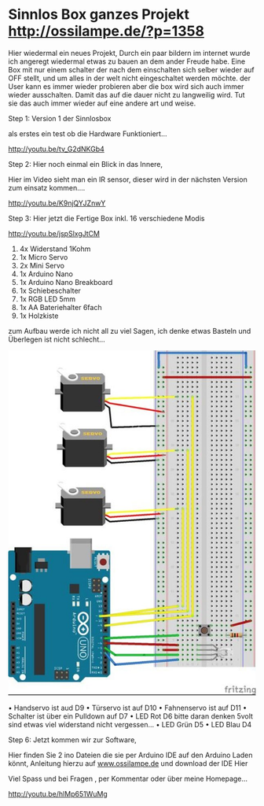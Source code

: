 # Sinnlos Box  ganzes Projekt http://ossilampe.de/?p=1358

Hier wiedermal ein neues Projekt, Durch ein paar bildern im internet wurde ich angeregt wiedermal etwas zu bauen an dem ander Freude habe. Eine Box mit nur einem schalter der nach dem einschalten sich selber wieder auf OFF stellt, und um alles in der welt nicht eingeschaltet werden möchte. der User kann es immer wieder probieren aber die box wird sich auch immer wieder ausschalten. Damit das auf die dauer nicht zu langweilig wird. Tut sie das auch immer wieder auf eine andere art und weise.

Step 1: Version 1 der Sinnlosbox


als erstes ein test ob die Hardware Funktioniert...

http://youtu.be/tv_G2dNKGb4

Step 2: Hier noch einmal ein Blick in das Innere,


Hier im Video sieht man ein IR sensor, dieser wird in der nächsten Version zum einsatz kommen....

http://youtu.be/K9njQYJZnwY

Step 3: Hier jetzt die Fertige Box inkl. 16 verschiedene Modis


http://youtu.be/jspSlxgJtCM

1. 4x Widerstand 1Kohm
2. 1x Micro Servo
3. 2x Mini Servo
4. 1x Arduino Nano
5. 1x Arduino Nano Breakboard
6. 1x Schiebeschalter
7. 1x RGB LED 5mm
8. 1x AA Bateriehalter 6fach
9. 1x Holzkiste 


zum Aufbau werde ich nicht all zu viel Sagen, ich denke etwas Basteln und Überlegen ist nicht schlecht...

 
![Hier seht Ihr den Anschluss Plan](https://github.com/ossilampe/Sinnlos-Box/blob/master/F6Z2PL7I3TIDH58.MEDIUM.jpg)




• Handservo ist aud D9
• Türservo ist auf D10
• Fahnenservo ist auf D11
• Schalter ist über ein Pulldown auf D7
• LED Rot D6 bitte daran denken 5volt sind etwas viel widerstand nicht vergessen...
• LED Grün D5
• LED Blau D4


Step 6: Jetzt kommen wir zur Software,

Hier finden Sie 2 ino Dateien die sie per Arduino IDE auf den Arduino Laden könnt, Anleitung hierzu auf www.ossilampe.de und download der IDE Hier

Viel Spass und bei Fragen , per Kommentar oder über meine Homepage...

http://youtu.be/hlMp651WuMg
